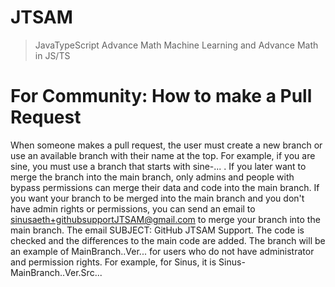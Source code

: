 # JTSAM
> JavaTypeScript Advance Math
Machine Learning and Advance Math in JS/TS

# For Community: How to make a Pull Request
When someone makes a pull request, the user must create a new branch or use an available branch with their name at the top. For example, if you are sine, you must use a branch that starts with sine-... . If you later want to merge the branch into the main branch, only admins and people with bypass permissions can merge their data and code into the main branch. If you want your branch to be merged into the main branch and you don't have admin rights or permissions, you can send an email to sinusaeth+githubsupportJTSAM@gmail.com to merge your branch into the main branch. The email SUBJECT: GitHub JTSAM Support. The code is checked and the differences to the main code are added. The branch will be an example of MainBranch..Ver... for users who do not have administrator and permission rights. For example, for Sinus, it is Sinus-MainBranch..Ver.Src...
